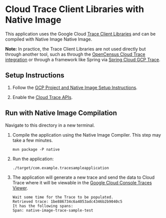 # Cloud Trace Client Libraries with Native Image

This application uses the Google Cloud [Trace Client Libraries](https://github.com/googleapis/java-trace) and can be compiled with Native Image Native Image.

**Note:** In practice, the Trace Client Libraries are not used directly but through another tool, such as through the [OpenCensus Cloud Trace integration](https://cloud.google.com/trace/docs/setup/java) or through a framework like Spring via [Spring Cloud GCP Trace](https://github.com/spring-cloud/spring-cloud-gcp/blob/master/docs/src/main/asciidoc/trace.adoc).

## Setup Instructions

1. Follow the [GCP Project and Native Image Setup Instructions](../../README.md).

2. Enable the [Cloud Trace APIs](https://console.cloud.google.com/apis/api/cloudtrace.googleapis.com/overview).

## Run with Native Image Compilation

Navigate to this directory in a new terminal.
   
1. Compile the application using the Native Image Compiler. This step may take a few minutes.

   ```
   mvn package -P native
   ```
   
2. Run the application:

   ```
   ./target/com.example.tracesampleapplication
   ```

3. The application will generate a new trace and send the data to Cloud Trace where it will be viewable in the [Google Cloud Console Traces Viewer](https://console.cloud.google.com/traces/traces).

    ```
    Wait some time for the Trace to be populated.
    Retrieved trace: 1be886734c6a4053adc4346b2b9040c5
    It has the following spans: 
    Span: native-image-trace-sample-test
    ```
